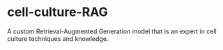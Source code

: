 # cell-culture-RAG
A custom Retrieval-Augmented Generation model that is an expert in cell culture techniques and knowledge.
